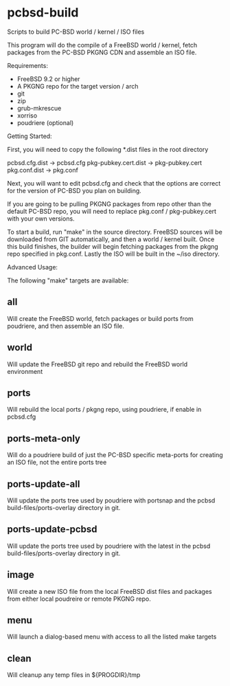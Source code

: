 pcbsd-build
===========

Scripts to build PC-BSD world / kernel / ISO files

This program will do the compile of a FreeBSD world / kernel, 
fetch packages from the PC-BSD PKGNG CDN and assemble an ISO file. 

Requirements:

 - FreeBSD 9.2 or higher
 - A PKGNG repo for the target version / arch
 - git
 - zip
 - grub-mkrescue
 - xorriso
 - poudriere (optional)

Getting Started:

First, you will need to copy the following *.dist files in the root directory

pcbsd.cfg.dist -> pcbsd.cfg
pkg-pubkey.cert.dist -> pkg-pubkey.cert
pkg.conf.dist -> pkg.conf

Next, you will want to edit pcbsd.cfg and check that the options are correct
for the version of PC-BSD you plan on building.

If you are going to be pulling PKGNG packages from repo other than the
default PC-BSD repo, you will need to replace pkg.conf / pkg-pubkey.cert
with your own versions.

To start a build, run "make" in the source directory. FreeBSD sources will be 
downloaded from GIT automatically, and then a world / kernel built. Once
this build finishes, the builder will begin fetching packages from the 
pkgng repo specified in pkg.conf. Lastly the ISO will be built in the ~/iso
directory.


Advanced Usage:

The following "make" targets are available:

all
---

Will create the FreeBSD world, fetch packages or build ports from poudriere,
and then assemble an ISO file.

world
---

Will update the FreeBSD git repo and rebuild the FreeBSD world environment

ports
---

Will rebuild the local ports / pkgng repo, using poudriere, if enable in
pcbsd.cfg

ports-meta-only
---

Will do a poudriere build of just the PC-BSD specific meta-ports for creating
an ISO file, not the entire ports tree

ports-update-all
---

Will update the ports tree used by poudriere with portsnap and the pcbsd
build-files/ports-overlay directory in git.

ports-update-pcbsd
---

Will update the ports tree used by poudriere with the latest in the pcbsd
build-files/ports-overlay directory in git.

image
---

Will create a new ISO file from the local FreeBSD dist files and packages
from either local poudreire or remote PKGNG repo.

menu
---

Will launch a dialog-based menu with access to all the listed make targets

clean
---

Will cleanup any temp files in ${PROGDIR}/tmp

